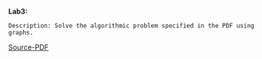 **Lab3:**
        
    Description: Solve the algorithmic problem specified in the PDF using graphs.

[Source-PDF](https://drive.google.com/file/d/1tWP83Mo7zlfVbFTKrgC_HTh3JqEL-_G9)